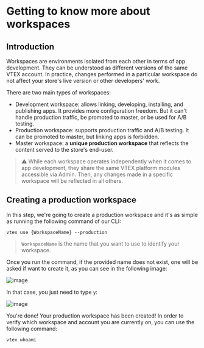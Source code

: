 # Getting to know more about workspaces

## Introduction

Workspaces are environments isolated from each other in terms of app development. They can be understood as different versions of the same VTEX account. In practice, changes performed in a particular workspace do not affect your store's live version or other developers' work.

There are two main types of workspaces:

- Development workspace: allows linking, developing, installing, and publishing apps. It provides more configuration freedom. But it can't handle production traffic, be promoted to master, or be used for A/B testing.
- Production workspace: supports production traffic and A/B testing. It can be promoted to master, but linking apps is forbidden.
- Master workspace: a **unique production workspace** that reflects the content served to the store's end-user.

>⚠️ While each workspace operates independently when it comes to app development, they share the same VTEX platform modules accessible via Admin. Then, any changes made in a specific workspace will be reflected in all others. 

## Creating a production workspace

In this step, we're going to create a production workspace and it's as simple as running the following command of our CLI:

```
vtex use {WorkspaceName} --production
```

> `WorkspaceName` is the name that you want to use to identify your workspace.

Once you run the command, if the provided name does not exist, one will be asked if want to create it, as you can see in the following image:

![image](https://user-images.githubusercontent.com/19495917/88816710-0efbc480-d193-11ea-8918-1d595c7595f5.png)

In that case, you just need to type `y`:

![image](https://user-images.githubusercontent.com/19495917/88816914-4cf8e880-d193-11ea-9676-3647626a3236.png)

You're done! Your production workspace has been created! In order to verify which workspace and account you are currently on, you can use the following command:

```
vtex whoami
```
